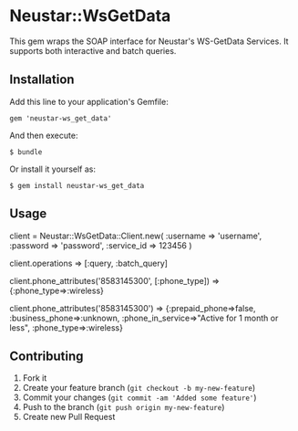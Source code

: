 # Neustar::WsGetData

This gem wraps the SOAP interface for Neustar's WS-GetData Services. It
supports both interactive and batch queries.

## Installation

Add this line to your application's Gemfile:

    gem 'neustar-ws_get_data'

And then execute:

    $ bundle

Or install it yourself as:

    $ gem install neustar-ws_get_data

## Usage

  client = Neustar::WsGetData::Client.new(
    :username => 'username',
    :password => 'password',
    :service_id => 123456
  )

  client.operations
  => [:query, :batch_query]

  client.phone_attributes('8583145300', [:phone_type])
  => {:phone_type=>:wireless}

  client.phone_attributes('8583145300')
  => {:prepaid_phone=>false, :business_phone=>:unknown, :phone_in_service=>"Active for 1 month or less", :phone_type=>:wireless}

## Contributing

1. Fork it
2. Create your feature branch (`git checkout -b my-new-feature`)
3. Commit your changes (`git commit -am 'Added some feature'`)
4. Push to the branch (`git push origin my-new-feature`)
5. Create new Pull Request
